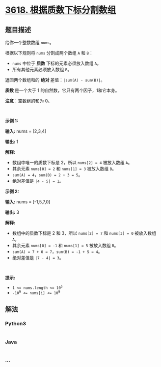 # [3618. 根据质数下标分割数组](https://leetcode.cn/problems/split-array-by-prime-indices)

## 题目描述

<!-- 这里写题目描述 -->

<p>给你一个整数数组 <code>nums</code>。</p>

<p>根据以下规则将 <code>nums</code> 分割成两个数组 <code>A</code> 和 <code>B</code>：</p>

<ul>
	<li><code>nums</code> 中位于&nbsp;<strong>质数 </strong>下标的元素必须放入数组 <code>A</code>。</li>
	<li>所有其他元素必须放入数组 <code>B</code>。</li>
</ul>

<p>返回两个数组和的&nbsp;<strong>绝对&nbsp;</strong>差值：<code>|sum(A) - sum(B)|</code>。</p>

<p><strong>质数&nbsp;</strong>是一个大于 1 的自然数，它只有两个因子，1和它本身。</p>

<p><strong>注意</strong>：空数组的和为 0。</p>

<p>&nbsp;</p>

<p><strong class="example">示例 1:</strong></p>

<div class="example-block">
<p><strong>输入:</strong> <span class="example-io">nums = [2,3,4]</span></p>

<p><strong>输出:</strong> <span class="example-io">1</span></p>

<p><strong>解释:</strong></p>

<ul>
	<li>数组中唯一的质数下标是 2，所以 <code>nums[2] = 4</code> 被放入数组 <code>A</code>。</li>
	<li>其余元素 <code>nums[0] = 2</code> 和 <code>nums[1] = 3</code> 被放入数组 <code>B</code>。</li>
	<li><code>sum(A) = 4</code>，<code>sum(B) = 2 + 3 = 5</code>。</li>
	<li>绝对差值是 <code>|4 - 5| = 1</code>。</li>
</ul>
</div>

<p><strong class="example">示例 2:</strong></p>

<div class="example-block">
<p><strong>输入:</strong> <span class="example-io">nums = [-1,5,7,0]</span></p>

<p><strong>输出:</strong> <span class="example-io">3</span></p>

<p><strong>解释:</strong></p>

<ul>
	<li>数组中的质数下标是 2 和 3，所以 <code>nums[2] = 7</code> 和 <code>nums[3] = 0</code> 被放入数组 <code>A</code>。</li>
	<li>其余元素 <code>nums[0] = -1</code> 和 <code>nums[1] = 5</code> 被放入数组 <code>B</code>。</li>
	<li><code>sum(A) = 7 + 0 = 7</code>，<code>sum(B) = -1 + 5 = 4</code>。</li>
	<li>绝对差值是 <code>|7 - 4| = 3</code>。</li>
</ul>
</div>

<p>&nbsp;</p>

<p><strong>提示:</strong></p>

<ul>
	<li><code>1 &lt;= nums.length &lt;= 10<sup>5</sup></code></li>
	<li><code>-10<sup>9</sup> &lt;= nums[i] &lt;= 10<sup>9</sup></code></li>
</ul>


## 解法

<!-- 这里可写通用的实现逻辑 -->

<!-- tabs:start -->

### **Python3**

<!-- 这里可写当前语言的特殊实现逻辑 -->

```python

```

### **Java**

<!-- 这里可写当前语言的特殊实现逻辑 -->

```java

```

### **...**

```

```

<!-- tabs:end -->
